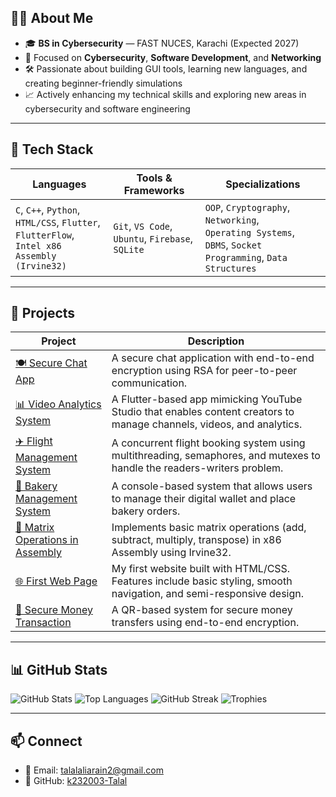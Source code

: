 ## 👨‍💻 About Me

- 🎓 **BS in Cybersecurity** — FAST NUCES, Karachi (Expected 2027)
- 🔐 Focused on **Cybersecurity**, **Software Development**, and **Networking**
- 🛠️ Passionate about building GUI tools, learning new languages, and creating beginner-friendly simulations
- 📈 Actively enhancing my technical skills and exploring new areas in cybersecurity and software engineering

---

## 🧰 Tech Stack

| **Languages**                                             | **Tools & Frameworks**                      | **Specializations**                                                                 |
|----------------------------------------------------------|---------------------------------------------|-------------------------------------------------------------------------------------|
| `C`, `C++`, `Python`, `HTML/CSS`, `Flutter`, `FlutterFlow`,<br>`Intel x86 Assembly (Irvine32)` | `Git`, `VS Code`, `Ubuntu`, `Firebase`, `SQLite` | `OOP`, `Cryptography`, `Networking`,<br>`Operating Systems`, `DBMS`, `Socket Programming`, `Data Structures` |

---

## 🚀 Projects

| **Project** | **Description** |
|------------|-----------------|
| [🍽️ Secure Chat App](https://github.com/k232003-Talal/Secure-Chat-App) | A secure chat application with end-to-end encryption using RSA for peer-to-peer communication. |
| [📊 Video Analytics System](https://github.com/k232003-Talal/Video_Platform_Analytics_System) | A Flutter-based app mimicking YouTube Studio that enables content creators to manage channels, videos, and analytics. |
| [✈️ Flight Management System](https://github.com/k232003-TalalAli/Flight-Management-System) | A concurrent flight booking system using multithreading, semaphores, and mutexes to handle the readers-writers problem. |
| [🧁 Bakery Management System](https://github.com/k232003-TalalAli/Bakery-Management-System) | A console-based system that allows users to manage their digital wallet and place bakery orders. |
| [🧮 Matrix Operations in Assembly](https://github.com/k232003-TalalAli/SImple-Matrix-Operations) | Implements basic matrix operations (add, subtract, multiply, transpose) in x86 Assembly using Irvine32. |
| [🌐 First Web Page](https://github.com/k232003-TalalAli/First-Web-Page) | My first website built with HTML/CSS. Features include basic styling, smooth navigation, and semi-responsive design. |
| [💸 Secure Money Transaction](https://github.com/Umerhhjk/Cyber_Security_project) | A QR-based system for secure money transfers using end-to-end encryption. |

---

## 📊 GitHub Stats

![GitHub Stats](https://github-readme-stats.vercel.app/api?username=k232003-Talal&show_icons=true&theme=tokyonight&hide_border=true)
![Top Languages](https://github-readme-stats.vercel.app/api/top-langs/?username=k232003-Talal&layout=compact&theme=tokyonight&hide_border=true)
![GitHub Streak](https://github-readme-streak-stats.herokuapp.com/?user=k232003-Talal&theme=tokyonight&hide_border=true)
![Trophies](https://github-profile-trophy.vercel.app/?username=k232003-Talal&theme=tokyonight&no-frame=true&no-bg=true&margin-w=10)

---

## 📫 Connect

- 📧 Email: [talalaliarain2@gmail.com](mailto:talalaliarain2@gmail.com)
- 🔗 GitHub: [k232003-Talal](https://github.com/k232003-Talal)

